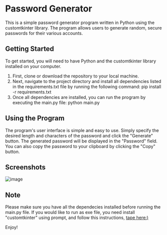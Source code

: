 # Password Generator

This is a simple password generator program written in Python using the customtkinter library. The program allows users to generate random, secure passwords for their various accounts.

## Getting Started

To get started, you will need to have Python and the customtkinter library installed on your computer.

1. First, clone or download the repository to your local machine.
2. Next, navigate to the project directory and install all dependencies listed in the requirements.txt file by running the following command: pip install -r requirements.txt
3. Once all dependencies are installed, you can run the program by executing the main.py file: python main.py

## Using the Program

The program's user interface is simple and easy to use. Simply specify the desired length and characters of the password and click the "Generate" button. The generated password will be displayed in the "Password" field. You can also copy the password to your clipboard by clicking the "Copy" button.

## Screenshots
![image](https://user-images.githubusercontent.com/38252272/212463508-40c2aff5-6c37-4ff2-993d-a9970634cec0.png)

## Note

Please make sure you have all the dependecies installed before running the main.py file.
If you would like to run as exe file, you need install "customtkinter" using prompt, and follow this instructions, [tape here:)](https://github.com/TomSchimansky/CustomTkinter/wiki/Packaging)

Enjoy!
